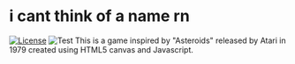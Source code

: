 # i cant think of a name rn 
[![License](https://img.shields.io/badge/License-BSD%203--Clause-blue.svg)](https://opensource.org/licenses/BSD-3-Clause)
![Test](https://img.shields.io/badge/tests-22%20passed%2C%2031%20failed-critical)
This is a game inspired by "Asteroids" released by Atari in 1979 created using HTML5 canvas and Javascript.
